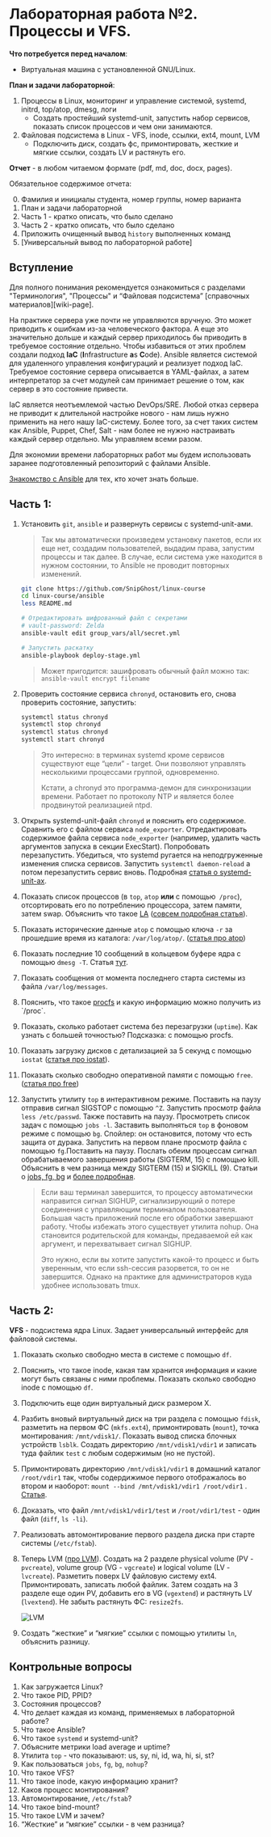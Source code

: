 # Лабораторная работа №2. Процессы и VFS.

**Что потребуется перед началом**:

- Виртуальная машина с установленной GNU/Linux.

**План и задачи лабораторной**:

1. Процессы в Linux, мониторинг и управление системой, systemd, initrd, top/atop, dmesg, логи
   - Создать простейший systemd-unit, запустить набор сервисов, показать список процессов и чем они занимаются.
2. Файловая подсистема в Linux - VFS, inode, ссылки, ext4, mount, LVM
   - Подключить диск, создать фс, примонтировать, жесткие и мягкие ссылки, создать LV и растянуть его.

**Отчет** - в любом читаемом формате (pdf, md, doc, docx, pages).

Обязательное содержимое отчета:

0. Фамилия и инициалы студента, номер группы, номер варианта
1. План и задачи лабораторной
2. Часть 1 - кратко описать, что было сделано
3. Часть 2 - кратко описать, что было сделано 
4. Приложить очищенный вывод `history` выполненных команд
5. [Универсальный вывод по лабораторной работе]



## Вступление

Для полного понимания рекомендуется ознакомиться с разделами "Терминология", "Процессы" и “Файловая подсистема” [справочных материалов][wiki-page].

На практике сервера уже почти не управляются вручную. Это может приводить к ошибкам из-за человеческого фактора. А еще это значительно дольше и каждый сервер приходилось бы приводить в требуемое состояние отдельно. Чтобы избавиться от этих проблем создали подход **IaC** (**I**nfrastructure **a**s **C**ode). Ansible является системой для удаленного управления конфигураций и реализует подход IaC. Требуемое состояние сервера описывается в YAML-файлах, а затем интерпретатор за счет модулей сам принимает решение о том, как сервер в это состояние привести.

IaC является неотъемлемой частью DevOps/SRE. Любой отказ сервера не приводит к длительной настройке нового - нам лишь нужно применить на него нашу IaC-систему. Более того, за счет таких систем как Ansible, Puppet, Chef, Salt - нам более не нужно настраивать каждый сервер отдельно. Мы управляем всеми разом.

Для экономии времени лабораторных работ мы будем использовать заранее подготовленный репозиторий с файлами Ansible.

[Знакомство с Ansible](https://ealebed.github.io/posts/2015/%D0%B7%D0%BD%D0%B0%D0%BA%D0%BE%D0%BC%D1%81%D1%82%D0%B2%D0%BE-%D1%81-ansible-%D1%87%D0%B0%D1%81%D1%82%D1%8C-1-%D0%B2%D0%B2%D0%B5%D0%B4%D0%B5%D0%BD%D0%B8%D0%B5/) для тех, кто хочет знать больше.



## Часть 1:

1. Установить `git`, `ansible` и развернуть сервисы с systemd-unit-ами.

   > Так мы автоматически произведем установку пакетов, если их еще нет, создадим пользователей, выдадим права, запустим процессы и так далее. В случае, если система уже находится в нужном состоянии, то Ansible не проводит повторных изменений.

   ```bash
   git clone https://github.com/SnipGhost/linux-course
   cd linux-course/ansible
   less README.md
   
   # Отредактировать шифрованный файл с секретами
   # vault-password: Zelda
   ansible-vault edit group_vars/all/secret.yml
   
   # Запустить раскатку
   ansible-playbook deploy-stage.yml
   ```

   > Может пригодится: зашифровать обычный файл можно так: `ansible-vault encrypt filename`

2. Проверить состояние сервиса `chronyd`, остановить его, снова проверить состояние, запустить:

   ```bash
   systemctl status chronyd
   systemctl stop chronyd
   systemctl status chronyd
   systemctl start chronyd
   ```

   > Это интересно: в терминах systemd кроме сервисов существуют еще “цели” - target. Они позволяют управлять несколькими процессами группой, одновременно.
   >
   > Кстати, а chronyd это программа-демон для синхронизации времени. Работает по протоколу NTP и является более продвинутой реализацией ntpd.

3. Открыть systemd-unit-файл `chronyd` и пояснить его содержимое. Сравнить его с файлом сервиса `node_exporter`. Отредактировать содержимое файла сервиса `node_exporter` (например, удалить часть аргументов запуска в секции ExecStart). Попробовать перезапустить. Убедиться, что systemd ругается на неподгруженные изменения списка сервисов. Запустить `systemctl daemon-reload` а потом перезапустить сервис вновь. Подробная [статья о systemd-unit-ах](https://linux-notes.org/pishem-systemd-unit-fajl/).

4. Показать список процессов (в `top`, `atop` **или** с помощью` /proc`), отсортировать его по потреблению процессора, затем памяти, затем swap. Объяснить что такое [LA](https://ru.wikipedia.org/wiki/Load_Average) ([совсем подробная статья](https://habr.com/ru/company/vk/blog/335326/)).

5. Показать исторические данные `atop` с помощью ключа `-r` за прошедшие время из каталога: `/var/log/atop/`. ([статья про atop](https://fornex.com/ru/help/atop/))

6. Показать последние 10 сообщений в кольцевом буфере ядра с помощью `dmesg -T`. Статья [тут](http://rus-linux.net/MyLDP/consol/Linux_dmesg_Command.html).

7. Показать сообщения от момента последнего старта системы из файла `/var/log/messages`.

8. Пояснить, что такое [procfs](https://ru.bmstu.wiki/Procfs_(Proc_File_System)) и какую информацию можно получить из `/proc`.

9. Показать, сколько работает система без перезагрузки (`uptime`). Как узнать с большей точностью? Подсказка: с помощью procfs.

10. Показать загрузку дисков с детализацией за 5 секунд с помощью `iostat` ([статья про iostat](https://rtfm.co.ua/linux-opisanie-utility-iostat/)).

11. Показать сколько свободно оперативной памяти с помощью `free`. ([статья про free](https://andreyex.ru/operacionnaya-sistema-linux/komanda-free-v-linux-s-primerami/))

12. Запустить утилиту `top` в интерактивном режиме. Поставить на паузу отправив сигнал SIGSTOP с помощью `^Z`. Запустить просмотр файла `less /etc/passwd`. Также поставить на паузу. Просмотреть список задач с помощью `jobs -l`. Заставить выполняться `top` в фоновом режиме с помощью `bg`. Спойлер: он остановится, потому что есть защита от дурака. Запустить на первом плане просмотр файла с помощью `fg`.Поставить на паузу. Послать обеим процессам сигнал обрабатываемого завершения работы (SIGTERM, 15) с помощью kill. Объяснить в чем разница между SIGTERM (15) и SIGKILL (9). Статьи о [jobs, fg, bg](https://rtfm.co.ua/linux-upravlenie-fonovymi-processami/) и [более подробная](http://www.opennet.ru/docs/RUS/lnx_process/process2.html).

    > Если ваш терминал завершится, то процессу автоматически направится сигнал SIGHUP, сигнализирующий о потере соединения с управляющим терминалом пользователя. Большая часть приложений после его обработки завершают работу. Чтобы избежать этого существует утилита nohup. Она становится родительской для команды, предаваемой ей как аргумент, и перехватывает сигнал SIGHUP.
    >
    > Это нужно, если вы хотите запустить какой-то процесс и быть уверенным, что если ssh-сессия разорвется, то он не завершится. Однако на практике для администраторов куда удобнее использовать tmux.



## Часть 2:

**VFS** - подсистема ядра Linux. Задает универсальный интерфейс для файловой системы.

1. Показать сколько свободно места в системе с помощью `df`.

2. Пояснить, что такое inode, какая там хранится информация и какие могут быть связаны с ними проблемы. Показать сколько свободно inode с помощью `df`.

3. Подключить еще один виртуальный диск размером X.

4. Разбить вновый виртуальный диск на три раздела с помощью `fdisk`, разметить на первом ФС (`mkfs.ext4`), примонтировать (`mount`), точка монтирования: `/mnt/vdisk1/`. Показать вывод списка блочных устройств `lsblk`. Создать директорию `/mnt/vdisk1/vdir1` и записать туда файлик `test` с любым содержимым (но не пустой).

5. Примонтировать директорию `/mnt/vdisk1/vdir1` в домашний каталог `/root/vdir1` так, чтобы содердижимое первого отображалось во втором и наоборот: `mount --bind /mnt/vdisk1/vdir1 /root/vdir1` . [Статья](https://access.redhat.com/documentation/ru-ru/red_hat_enterprise_linux/6/html/global_file_system_2/s1-manage-pathnames).

6. Доказать, что файл `/mnt/vdisk1/vdir1/test` и `/root/vdir1/test` - один файл (`diff`, `ls -li`). 

7. Реализовать автомонтирование первого раздела диска при старте системы (`/etc/fstab`).

8. Теперь LVM ([про LVM](https://koobik.net/%D1%83%D0%BF%D1%80%D0%B0%D0%B2%D0%BB%D0%B5%D0%BD%D0%B8%D0%B5-linux-lvm/)). Создать на 2 разделе physical volume (PV - `pvcreate`), volume group (VG - `vgcreate`) и logical volume (LV - `lvcreate`). Разметить поверх LV файловую систему ext4. Примонтировать, записать любой файлик. Затем создать на 3 разделе еще один PV, добавить его в VG (`vgextend`) и растянуть LV (`lvextend`). Не забыть растянуть ФС: `resize2fs`.

   ![LVM](./img/s38-lvm.png)

9. Создать “жесткие” и “мягкие” ссылки с помощью утилиты `ln`, объяснить разницу.



## Контрольные вопросы

1. Как загружается Linux?
2. Что такое PID, PPID?
3. Состояния процессов?
4. Что делает каждая из команд, применяемых в лабораторной работе?
5. Что такое Ansible?
6. Что такое `systemd` и systemd-unit?
7. Объясните метрики load average и uptime?
8. Утилита `top` - что показывают: us, sy, ni, id, wa, hi, si, st?
9. Как пользоваться `jobs`, `fg`, `bg`, `nohup`?
10. Что такое VFS?
11. Что такое inode, какую информацию хранит?
12. Каков процесс монтирования?
13. Автомонтирование, `/etc/fstab`?
14. Что такое bind-mount?
15. Что такое LVM и зачем?
16. “Жесткие” и “мягкие” ссылки - в чем разница?

